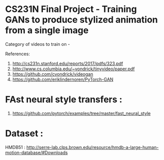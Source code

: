 # CS231N Final Project - Training GANs to produce stylized animation from a single image
Category of videos to train on -

References:
1. http://cs231n.stanford.edu/reports/2017/pdfs/323.pdf
2. http://www.cs.columbia.edu/~vondrick/tinyvideo/paper.pdf
3. https://github.com/cvondrick/videogan
4. https://github.com/eriklindernoren/PyTorch-GAN

# FAst neural style transfers :
1. https://github.com/pytorch/examples/tree/master/fast_neural_style

# Dataset :
HMDB51 : http://serre-lab.clps.brown.edu/resource/hmdb-a-large-human-motion-database/#Downloads
